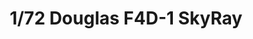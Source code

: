 ---
layout: product
title: "1/72 Douglas F4D-1 SkyRay"
price: "1600" 
desc: "Maketa"
img_path: "/assets/img/60741.jpg"
brand: "N/A"
available: true
special_offer: false
new: true
soon: false
cat: "010000"
subcat: "010300"
subsubcat: "0N/A"
sifra: "60741"
popular: false
---
